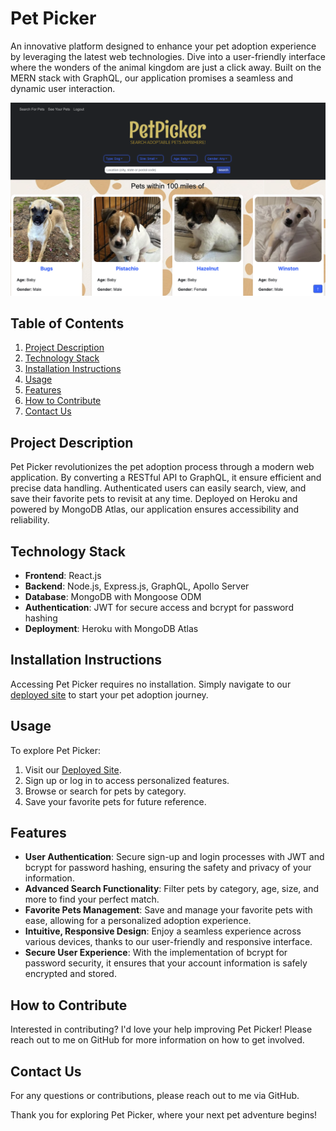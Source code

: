 # Pet Picker

An innovative platform designed to enhance your pet adoption experience by leveraging the latest web technologies. Dive into a user-friendly interface where the wonders of the animal kingdom are just a click away. Built on the MERN stack with GraphQL, our application promises a seamless and dynamic user interaction.

![Pet Picker](client/src/images/screenshot.png)

## Table of Contents
1. [Project Description](#project-description)
2. [Technology Stack](#technology-stack)
3. [Installation Instructions](#installation-instructions)
4. [Usage](#usage)
5. [Features](#features)
6. [How to Contribute](#how-to-contribute)
7. [Contact Us](#contact-us)

## Project Description
Pet Picker revolutionizes the pet adoption process through a modern web application. By converting a RESTful API to GraphQL, it ensure efficient and precise data handling. Authenticated users can easily search, view, and save their favorite pets to revisit at any time. Deployed on Heroku and powered by MongoDB Atlas, our application ensures accessibility and reliability.

## Technology Stack
- **Frontend**: React.js
- **Backend**: Node.js, Express.js, GraphQL, Apollo Server
- **Database**: MongoDB with Mongoose ODM
- **Authentication**: JWT for secure access and bcrypt for password hashing
- **Deployment**: Heroku with MongoDB Atlas

## Installation Instructions
Accessing Pet Picker requires no installation. Simply navigate to our [deployed site](https://pet-picker-mern.herokuapp.com/) to start your pet adoption journey.

## Usage
To explore Pet Picker:
1. Visit our [Deployed Site](https://pet-picker-mern.herokuapp.com/).
2. Sign up or log in to access personalized features.
3. Browse or search for pets by category.
4. Save your favorite pets for future reference.

## Features
- **User Authentication**: Secure sign-up and login processes with JWT and bcrypt for password hashing, ensuring the safety and privacy of your information.
- **Advanced Search Functionality**: Filter pets by category, age, size, and more to find your perfect match.
- **Favorite Pets Management**: Save and manage your favorite pets with ease, allowing for a personalized adoption experience.
- **Intuitive, Responsive Design**: Enjoy a seamless experience across various devices, thanks to our user-friendly and responsive interface.
- **Secure User Experience**: With the implementation of bcrypt for password security, it ensures that your account information is safely encrypted and stored.


## How to Contribute
Interested in contributing? I'd love your help improving Pet Picker! Please reach out to me on GitHub for more information on how to get involved.

## Contact Us
For any questions or contributions, please reach out to me via GitHub.

Thank you for exploring Pet Picker, where your next pet adventure begins!
